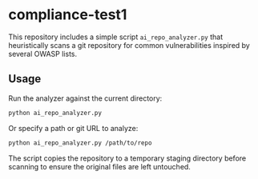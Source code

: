 # compliance-test1

This repository includes a simple script `ai_repo_analyzer.py` that heuristically
scans a git repository for common vulnerabilities inspired by several OWASP
lists.

## Usage

Run the analyzer against the current directory:

```bash
python ai_repo_analyzer.py
```

Or specify a path or git URL to analyze:

```bash
python ai_repo_analyzer.py /path/to/repo
```

The script copies the repository to a temporary staging directory before
scanning to ensure the original files are left untouched.
